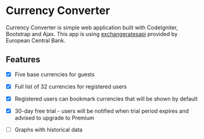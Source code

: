 # Currency Converter

Currency Converter is simple web application built with CodeIgniter, Bootstrap and Ajax. This app is using [exchangeratesapi](https://exchangeratesapi.io/) provided by European Central Bank.

## Features

- [x] Five base currencies for guests

- [x] Full list of 32 currencies for registered users

- [x] Registered users can bookmark currencies that will be shown by default

- [x] 30-day free trial - users will be notified when trial period expires and advised to upgrade to Premium

- [ ] Graphs with historical data

